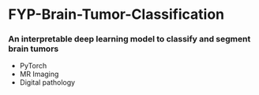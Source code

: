 # FYP-Brain-Tumor-Classification

### An interpretable deep learning model to classify and segment brain tumors
* PyTorch
* MR Imaging
* Digital pathology